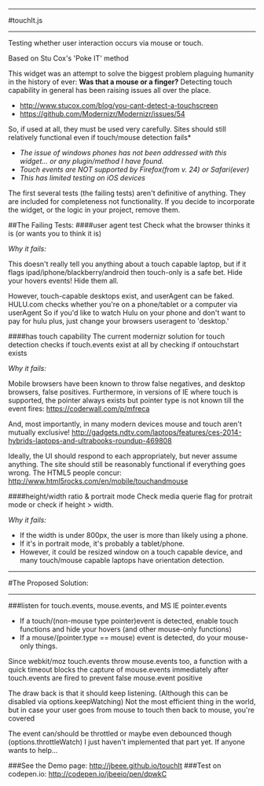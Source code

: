 ******************************
#touchIt.js   
******************************
Testing whether user interaction occurs via mouse or touch.

Based on Stu Cox's 'Poke IT' method

This widget was an attempt to solve the biggest problem plaguing humanity in the history of ever: 
**Was that a mouse or a finger?**
Detecting touch capability in general has been raising issues all over the place.
- http://www.stucox.com/blog/you-cant-detect-a-touchscreen
- https://github.com/Modernizr/Modernizr/issues/54

So, if used at all, they must be used very carefully. Sites should still relatively functional even if touch/mouse detection fails*
 - *The issue of windows phones has not been addressed with this widget... or any plugin/method I have found.*
 - *Touch events are NOT supported by Firefox(from v. 24) or Safari(ever)*
 - *This has limited testing on iOS devices*

The first several tests (the failing tests) aren't definitive of anything.
They are included for completeness not functionality.
If you decide to incorporate the widget, or the logic in your project, remove them.

##The Failing Tests:
####user agent test
Check what the browser thinks it is (or wants you to think it is)

*Why it fails:*

This doesn't really tell you anything about a touch capable laptop, 
but if it flags ipad/iphone/blackberry/android then touch-only is a safe bet. Hide your hovers events! Hide them all.	
	
However, touch-capable desktops exist, and userAgent can be faked.
HULU.com checks whether you're on a phone/tablet or a computer via userAgent
So if you'd like to watch Hulu on your phone and don't want to pay for hulu plus, 
just change your browsers useragent to 'desktop.'


####has touch capability
The current modernizr solution for touch detection checks if touch.events
exist at all by checking if ontouchstart exists

*Why it fails:*

Mobile browsers have been known to throw false negatives, and desktop browsers, false positives. Furthermore, in versions of IE where touch is supported, the pointer always exists but pointer type is not known till the event fires: https://coderwall.com/p/mfreca

And, most importantly, in many modern devices mouse and touch aren't mutually exclusive! http://gadgets.ndtv.com/laptops/features/ces-2014-hybrids-laptops-and-ultrabooks-roundup-469808

Ideally, the UI should respond to each appropriately, but never assume anything.
The site should still be reasonably functional if everything goes wrong.
The HTML5 people concur: http://www.html5rocks.com/en/mobile/touchandmouse


####height/width ratio & portrait mode
Check media querie flag for protrait mode or check if height > width. 

*Why it fails:*
- If the width is under 800px, the user is more than likely using a phone.
- If it's in portrait mode, it's probably a tablet/phone.
- However, it could be resized window on a touch capable device, and 
many touch/mouse capable laptops have orientation detection.

**************
#The Proposed Solution:
**************
###listen for touch.events, mouse.events, and MS IE pointer.events      
- If a touch/(non-mouse type pointer)event is detected, enable touch functions and hide your hovers (and other mouse-only functions)
- If a mouse/(pointer.type == mouse) event is detected, do your mouse-only things.   
 
		
Since webkit/moz touch.events throw mouse.events too, a function with a quick timeout blocks the capture of mouse.events immediately after touch.events are fired to prevent false mouse.event positive
		
		
The draw back is that it should keep listening. (Although this can be disabled via options.keepWatching) Not the most efficient thing in the world, but in case your user goes
from mouse to touch then back to mouse, you're covered
		
The event can/should be throttled or maybe even debounced though (options.throttleWatch)
I just haven't implemented that part yet. If anyone wants to help...



###See the Demo page: http://jbeee.github.io/touchIt
###Test on codepen.io: http://codepen.io/jbeeio/pen/dpwkC
